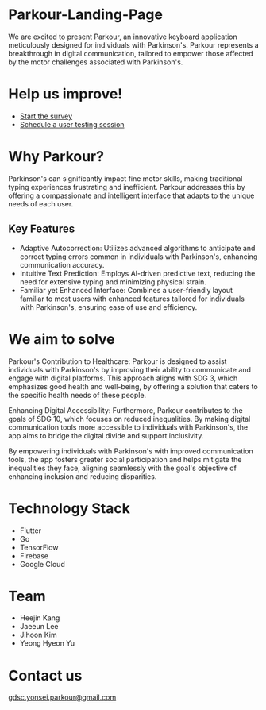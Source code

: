# Parkour-Landing-Page
We are excited to present Parkour, an innovative keyboard application meticulously designed for individuals with Parkinson's. Parkour represents a breakthrough in digital communication, tailored to empower those affected by the motor challenges associated with Parkinson's.

# Help us improve!
- [Start the survey](https://forms.gle/6mmfGsZX8xDCrSGG9)
- [Schedule a user testing session](https://forms.gle/UfX2vmiJG7oypfvD8)

# Why Parkour?
Parkinson's can significantly impact fine motor skills, making traditional typing experiences frustrating and inefficient. Parkour addresses this by offering a compassionate and intelligent interface that adapts to the unique needs of each user.

## Key Features
- Adaptive Autocorrection: Utilizes advanced algorithms to anticipate and correct typing errors common in individuals with Parkinson's, enhancing communication accuracy.
- Intuitive Text Prediction: Employs AI-driven predictive text, reducing the need for extensive typing and minimizing physical strain.
- Familiar yet Enhanced Interface: Combines a user-friendly layout familiar to most users with enhanced features tailored for individuals with Parkinson's, ensuring ease of use and efficiency.

# We aim to solve

Parkour's Contribution to Healthcare:
Parkour is designed to assist individuals with Parkinson's by improving their ability to communicate and engage with digital platforms. This approach aligns with SDG 3, which emphasizes good health and well-being, by offering a solution that caters to the specific health needs of these people.

Enhancing Digital Accessibility:
Furthermore, Parkour contributes to the goals of SDG 10, which focuses on reduced inequalities. By making digital communication tools more accessible to individuals with Parkinson's, the app aims to bridge the digital divide and support inclusivity.

By empowering individuals with Parkinson's with improved communication tools, the app fosters greater social participation and helps mitigate the inequalities they face, aligning seamlessly with the goal's objective of enhancing inclusion and reducing disparities.

# Technology Stack
- Flutter
- Go
- TensorFlow
- Firebase
- Google Cloud

# Team
- Heejin Kang
- Jaeeun Lee
- Jihoon Kim
- Yeong Hyeon Yu

# Contact us
gdsc.yonsei.parkour@gmail.com
